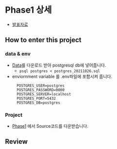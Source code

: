 # Phase1 상세

- [발표자료](https://docs.google.com/presentation/d/16cQSK4t3O86uMFg6iEr02MrtNUQf95RTcTleAAR44fY/edit)

## How to enter this project

### data & env

- [Data](https://drive.google.com/file/d/1YPOPA1jnXFyJvl6ikThejvVnxOJl9ya5/view?usp=sharing)를 다운로드 받아 postgresql db에 넣어줍니다.
  - `psql postgres < postgres_20211026.sql`
- enviornment variable 를 .env파일에 포함시켜 줍니다.
  ```plain
    POSTGRES_USER=postgres
    POSTGRES_PASSWORD=0000
    POSTGRES_SERVER=localhost
    POSTGRES_PORT=5432
    POSTGRES_DB=postgres
  ```

### Project

- [Phase1](https://github.com/State-of-The-MLOps/MLOps/releases/tag/v1.0.0) 에서 Source코드를 다운받습니다.

## Review
